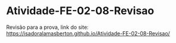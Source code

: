 # Atividade-FE-02-08-Revisao
Revisão para a prova, link do site:
https://isadoralamasberton.github.io/Atividade-FE-02-08-Revisao/

